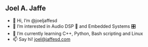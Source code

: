 ## Joel A. Jaffe

- 👋 Hi, I’m @joeljaffesd
- 👀 I’m interested in Audio DSP 🎸 and Embedded Systems 🎛️
- 🌱 I’m currently learning C++, Python, Bash scripting and Linux
- 📫 Say hi! joel@jaffesd.com